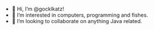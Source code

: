 - 👋 Hi, I’m @gocklkatz!
- 👀 I’m interested in computers, programming and fishes.
- 💞️ I’m looking to collaborate on anything Java related.

<!---
gocklkatz/gocklkatz is a ✨ special ✨ repository because its `README.md` (this file) appears on your GitHub profile.
You can click the Preview link to take a look at your changes.
--->
